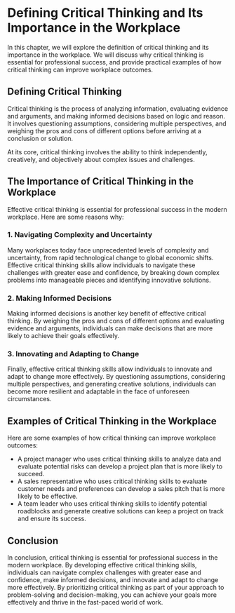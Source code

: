 Defining Critical Thinking and Its Importance in the Workplace
=============================================================================================================================

In this chapter, we will explore the definition of critical thinking and its importance in the workplace. We will discuss why critical thinking is essential for professional success, and provide practical examples of how critical thinking can improve workplace outcomes.

Defining Critical Thinking
--------------------------

Critical thinking is the process of analyzing information, evaluating evidence and arguments, and making informed decisions based on logic and reason. It involves questioning assumptions, considering multiple perspectives, and weighing the pros and cons of different options before arriving at a conclusion or solution.

At its core, critical thinking involves the ability to think independently, creatively, and objectively about complex issues and challenges.

The Importance of Critical Thinking in the Workplace
----------------------------------------------------

Effective critical thinking is essential for professional success in the modern workplace. Here are some reasons why:

### 1. Navigating Complexity and Uncertainty

Many workplaces today face unprecedented levels of complexity and uncertainty, from rapid technological change to global economic shifts. Effective critical thinking skills allow individuals to navigate these challenges with greater ease and confidence, by breaking down complex problems into manageable pieces and identifying innovative solutions.

### 2. Making Informed Decisions

Making informed decisions is another key benefit of effective critical thinking. By weighing the pros and cons of different options and evaluating evidence and arguments, individuals can make decisions that are more likely to achieve their goals effectively.

### 3. Innovating and Adapting to Change

Finally, effective critical thinking skills allow individuals to innovate and adapt to change more effectively. By questioning assumptions, considering multiple perspectives, and generating creative solutions, individuals can become more resilient and adaptable in the face of unforeseen circumstances.

Examples of Critical Thinking in the Workplace
----------------------------------------------

Here are some examples of how critical thinking can improve workplace outcomes:

* A project manager who uses critical thinking skills to analyze data and evaluate potential risks can develop a project plan that is more likely to succeed.
* A sales representative who uses critical thinking skills to evaluate customer needs and preferences can develop a sales pitch that is more likely to be effective.
* A team leader who uses critical thinking skills to identify potential roadblocks and generate creative solutions can keep a project on track and ensure its success.

Conclusion
----------

In conclusion, critical thinking is essential for professional success in the modern workplace. By developing effective critical thinking skills, individuals can navigate complex challenges with greater ease and confidence, make informed decisions, and innovate and adapt to change more effectively. By prioritizing critical thinking as part of your approach to problem-solving and decision-making, you can achieve your goals more effectively and thrive in the fast-paced world of work.
